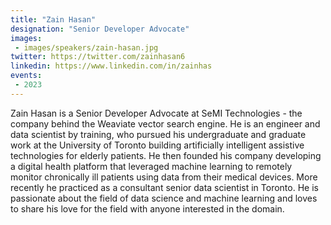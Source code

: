 ```yaml
---
title: "Zain Hasan"
designation: "Senior Developer Advocate"
images:
 - images/speakers/zain-hasan.jpg
twitter: https://twitter.com/zainhasan6
linkedin: https://www.linkedin.com/in/zainhas
events:
 - 2023
---
```


Zain Hasan is a Senior Developer Advocate at SeMI Technologies - the company behind the Weaviate vector search engine. He is an engineer and data scientist by training, who pursued his undergraduate and graduate work at the University of Toronto building artificially intelligent assistive technologies for elderly patients. He then founded his company developing a digital health platform that leveraged machine learning to remotely monitor chronically ill patients using data from their medical devices. More recently he practiced as a consultant senior data scientist in Toronto. He is passionate about the field of data science and machine learning and loves to share his love for the field with anyone interested in the domain.